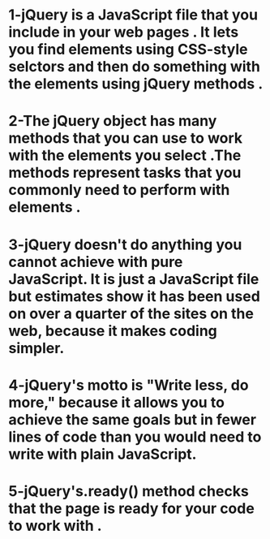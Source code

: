 # 1-jQuery is a JavaScript file that you include in your web pages . It lets you find elements using CSS-style selctors and then do something with the elements using jQuery methods .
# 2-The jQuery object has many methods that you can use to work with the elements you select .The methods represent tasks that you commonly need to perform with elements .
# 3-jQuery doesn't do anything you cannot achieve with pure JavaScript. It is just a JavaScript file but estimates show it has been used on over a quarter of the sites on the web, because it makes coding simpler.
# 4-jQuery's motto is "Write less, do more," because it allows you to achieve the same goals but in fewer lines of code than you would need to write with plain JavaScript.
# 5-jQuery's.ready() method checks that the page is ready for your code to work with .
